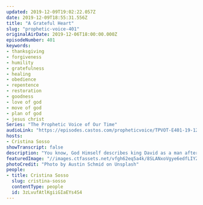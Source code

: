 ```yaml
---
updated: 2019-12-09T19:02:22.057Z
date: 2019-12-09T18:55:31.556Z
title: "A Grateful Heart"
slug: "prophetic-voice-401"
originalAirDate: 2019-12-06T18:00:00.000Z
episodeNumber: 401
keywords:
- thanksgiving
- forgiveness
- humility
- gratefulness
- healing
- obedience
- repentence
- restoration
- goodness
- love of god
- move of god
- plan of god
- jesus christ
Series: "The Prophetic Voice of Our Time"
audioLink: "https://episodes.castos.com/propheticvoice/TPVOT-E401-19-12-07-08-A-Grateful-Heart.mp3"
hosts:
- Cristina Sosso
showTranscript: false
description: "You know, God Himself describes king David as a man after His own heart not because David was perfect. Not because David did everything right. No, he sinned against God and he made some mistakes, like you and I. But God loved David because..."
featuredImage: "//images.ctfassets.net/vfgh62eq5a4k/8SLANxoVgye6edfLIYZlS/f36da86f7e25f7b740bc7a1ce9cd0703/austin-schmid-hRdVSYpffas-unsplash.jpg"
photoCredit: "Photo by Austin Schmid on Unsplash"
people:
- title: Cristina Sosso
  slug: cristina-sosso
  contentType: people
  id: 3zLvufAtlKgiiGIaEYs4S4
---
```

